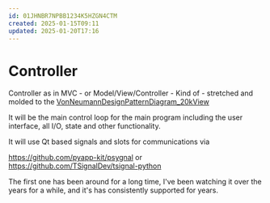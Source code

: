 ```yaml
---
id: 01JHNBR7NPBB1234K5HZGN4CTM
created: 2025-01-15T09:11
updated: 2025-01-20T17:16
---
```

# Controller

Controller as in MVC - or Model/View/Controller - Kind of - stretched and molded to the [VonNeumannDesignPatternDiagram_20kView](VonNeumannDesignPatternDiagram_20kView.drawio)

It will be the main control loop for the main program including the user interface, all I/O, state and other functionality.

It will use Qt based signals and slots for communications via 

https://github.com/pyapp-kit/psygnal or
https://github.com/TSignalDev/tsignal-python

The first one has been around for a long time, I've been watching it over the years for a while, and it's has consistently supported for years.
